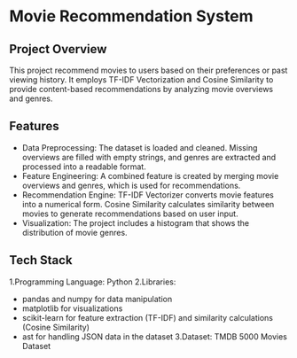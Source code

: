 # Movie Recommendation System
## Project Overview
This project recommend movies to users based on their preferences or past viewing history. It employs TF-IDF Vectorization and Cosine Similarity to provide content-based recommendations by analyzing movie overviews and genres.

## Features
* Data Preprocessing: The dataset is loaded and cleaned. Missing overviews are filled with empty strings, and genres are extracted and processed into a readable format.
* Feature Engineering: A combined feature is created by merging movie overviews and genres, which is used for recommendations.
* Recommendation Engine:
 TF-IDF Vectorizer converts movie features into a numerical form.
 Cosine Similarity calculates similarity between movies to generate recommendations based on user input.
* Visualization: The project includes a histogram that shows the distribution of movie genres.


## Tech Stack
1.Programming Language: Python
2.Libraries:
  * pandas and numpy for data manipulation
  * matplotlib for visualizations
  * scikit-learn for feature extraction (TF-IDF) and similarity calculations (Cosine Similarity)
  * ast for handling JSON data in the dataset
3.Dataset: TMDB 5000 Movies Dataset


